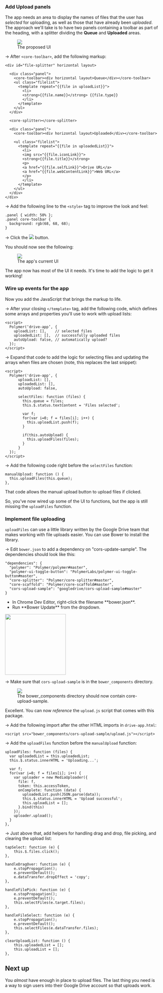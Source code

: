 <toc-element></toc-element>


### Add Upload panels

The app needs an area to display the names of files that
the user has _selected_ for uploading,
as well as those that have already been _uploaded_. 
The approach we'll take is to have two panels
containing a toolbar as part of the heading,
with a splitter dividing the **Queue** and **Uploaded** areas. 

<figure>
  <img src="img/image_30.png"/>
  <figcaption>The proposed UI</figcaption>
</figure>

&rarr; After `<core-toolbar>`, add the following markup:

    <div id="file-splitter" horizontal layout>
        
      <div class="panel">
        <core-toolbar><div horizontal layout>Queue</div></core-toolbar>
        <ul class="filelist">
          <template repeat="{{file in uploadList}}">
            <li>
            <strong>{{file.name}}</strong> {{file.type}}
            </li>
          </template>
        </ul>
      </div>

      <core-splitter></core-splitter>

      <div class="panel">
        <core-toolbar><div horizontal layout>Uploaded</div></core-toolbar>

        <ul class="filelist">
          <template repeat="{{file in uploadedList}}">
            <li>
            <img src="{{file.iconLink}}"> 
            <strong>{{file.title}}</strong>
            <p>
            <a href="{{file.selfLink}}">Drive URL</a>
            <a href="{{file.webContentLink}}">Web URL</a>
            </p>
            </li>
          </template>
        </ul>
      </div>
    </div>


&rarr; Add the following line to the `<style>` tag to
improve the look and feel:

    .panel { width: 50% };
    .panel core-toolbar {
      background: rgb(68, 68, 68);
    }


&rarr; Click the <img src="img/runbutton.png" class="icon"> button.

You should now see the following:

<figure>
  <img src="img/image_31.png"/>
  <figcaption>The app's current UI</figcaption>
</figure>

The app now has most of the UI it needs.
It's time to add the logic to get it working!


### Wire up events for the app

Now you add the JavaScript that brings the markup to life. 

&rarr; After your closing `</template>` tag, add the following code,
which defines some arrays and properties you'll use to work with upload lists:

    <script>
      Polymer(‘drive-app’, {
        uploadList: [],    // selected files
        uploadedList: [],  // successfully uploaded files
        autoUpload: false, // automatically upload?
      });
    </script>

&rarr; Expand that code to add the logic for selecting files and
updating the arrays when files are chosen (note, this replaces the
last snippet):

    <script>
      Polymer('drive-app', {
          uploadList: [],
          uploadedList: [],
          autoUpload: false,

          selectFiles: function (files) {
            this.queue = files;
            this.$.status.textContent = 'Files selected';

            var f;
            for(var i=0; f = files[i]; i++) {
              this.uploadList.push(f);
            }

            if(this.autoUpload) {
              this.uploadFiles(files);
            }
          }
      });
    </script>

&rarr; Add the following code right before the `selectFiles` function:

    manualUpload: function () { 
      this.uploadFiles(this.queue); 
    },

That code allows the manual upload button to upload files if clicked.

So, you’ve now wired up some of the UI to functions,
but the app is still missing the `uploadFiles` function.

### Implement file uploading

`uploadFiles` can use a little library written by the Google Drive team
that makes working with file uploads easier.
You can use Bower to install the library.

&rarr; Edit `bower.json` to add a dependency on "cors-update-sample".
The dependencies should look like this:

    "dependencies": {
      "polymer": "Polymer/polymer#master",
      "polymer-ui-toggle-button": "PolymerLabs/polymer-ui-toggle-button#master",
      "core-splitter": "Polymer/core-splitter#master",
      "core-scaffold": "Polymer/core-scaffold#master",
      "cors-upload-sample": "googledrive/cors-upload-sample#master"
    }

<div class="stepbystep">
  <ul>
    <li>In Chrome Dev Editor, right-click the filename **bower.json**.</li>
    <li>Run **Bower Update** from the dropdown.</li>
  </ul>
  <div>
    <img src="img/image_18.png" style="height:200px;">
  </div>
</div>


&rarr; Make sure that `cors-upload-sample` is in the `bower_components` directory.

<figure>
  <img src="img/image_33.png"/>
  <figcaption>The bower_components directory should now contain core-upload-sample.</figcaption>
</figure>


Excellent. You can now _reference_ the `upload.js` script that
comes with this package.

&rarr; Add the following import after
the other HTML imports in `drive-app.html`:

    <script src="bower_components/cors-upload-sample/upload.js"></script>

&rarr; Add the `uploadFiles` function before the `manualUpload` function:

    uploadFiles: function (files) {
      var uploadedList = this.uploadedList;
      this.$.status.innerHTML = 'Uploading...';

      var f;
      for(var i=0; f = files[i]; i++) {
        var uploader = new MediaUploader({
          file: f,
          token: this.accessToken,
          onComplete: function (data) {
            uploadedList.push(JSON.parse(data));
            this.$.status.innerHTML = 'Upload successful';
            this.uploadList = [];
          }.bind(this)
        });
        uploader.upload();
      }
    },


&rarr; Just above that, add helpers for handling drag and drop, file picking, and
clearing the upload list:

    tapSelect: function (e) {
        this.$.files.click();
    },

    handleDragOver: function (e) {
        e.stopPropagation();
        e.preventDefault();
        e.dataTransfer.dropEffect = 'copy';
    },

    handleFilePick: function (e) {
        e.stopPropagation();
        e.preventDefault();
        this.selectFiles(e.target.files);
    },

    handleFileSelect: function (e) {
        e.stopPropagation();
        e.preventDefault();
        this.selectFiles(e.dataTransfer.files);
    },

    clearUploadList: function () {
        this.uploadedList = [];
        this.uploadList = [];
    },

## Next up

You _almost_ have enough in place to upload files.
The last thing you need is a way to sign users into
their Google Drive account so that uploads work.
